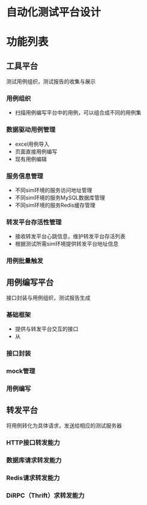 # 自动化测试平台设计


# 功能列表

## 工具平台
测试用例组织，测试报告的收集与展示
### 用例组织
- 扫描用例编写平台中的用例，可以组合成不同的用例集


### 数据驱动用例管理
- excel用例导入
- 页面直接用例编写
- 现有用例编辑

### 服务信息管理
- 不同sim环境的服务访问地址管理
- 不同sim环境的服务MySQL数据库管理
- 不同sim环境的服务Redis缓存管理

### 转发平台存活性管理
- 接收转发平台心跳信息，维护转发平台存活列表
- 根据测试所需sim环境提供转发平台地址信息

### 用例批量触发



## 用例编写平台
接口封装与用例组织，测试报告生成
### 基础框架
- 提供与转发平台交互的接口
- 从


### 接口封装
### mock管理
### 用例编写



## 转发平台
将用例转化为具体请求，发送给相应的测试服务器
### HTTP接口转发能力
### 数据库请求转发能力
### Redis请求转发能力
### DiRPC（Thrift）求转发能力
